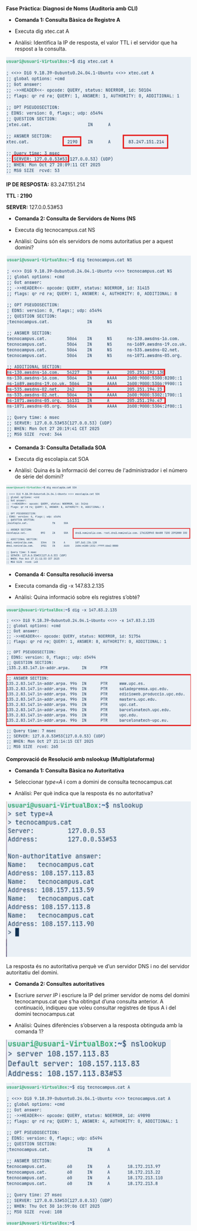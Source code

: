 **Fase Pràctica: Diagnosi de Noms (Auditoria amb CLI)**

* **Comanda 1: Consulta Bàsica de Registre A**

- Executa dig xtec.cat A

- Anàlisi: Identifica la IP de resposta, el valor TTL i el servidor que ha respost a la consulta.

![imagen](img/projecte3Tasca06_1.png)

 **IP DE RESPOSTA:** 83.247.151.214

**TTL : 2190**

**SERVER:** 127.0.0.53\#53

* **Comanda 2: Consulta de Servidors de Noms (NS**

- Executa dig tecnocampus.cat NS

- Anàlisi: Quins són els servidors de noms autoritatius per a aquest domini?

![imagen](img/projecte3Tasca06_2.png)

* **Comanda 3: Consulta Detallada SOA**

    

- Executa dig escolapia.cat SOA

- Anàlisi: Quina és la informació del correu de l'administrador i el número de sèrie del domini?

![imagen](img/projecte3Tasca06_3.png)

* **Comanda 4: Consulta resolució inversa**

- Executa comanda dig \-x 147.83.2.135  
    
- Anàlisi: Quina informació sobre els registres s’obté?

![imagen](img/projecte3Tasca06_4.png)

**Comprovació de Resolució amb nslookup (Multiplataforma)**

* **Comanda 1: Consulta Bàsica no Autoritativa**  
    
- Seleccionar *type=A* i com a domini de consulta tecnocampus.cat  
    
- Anàlisi: Per què indica que la resposta és no autoritativa?

![imagen](img/projecte3Tasca06_5.png)

La resposta és no autoritativa perquè ve d’un servidor DNS i no del servidor autoritatiu del domini.

* **Comanda 2: Consultes autoritatives**  
    
- Escriure *server IP* i escriure la IP del primer servidor de noms del domini tecnocampus.cat que s’ha obtingut d’una consulta anterior. A continuació, indiqueu que voleu consultar registres de tipus A i del domini tecnocampus.cat  
    
- Anàlisi: Quines diferències s’observen a la resposta obtinguda amb la comanda 1?

![imagen](img/projecte3Tasca06_6.png)

![imagen](img/projecte3Tasca06_7.png)
